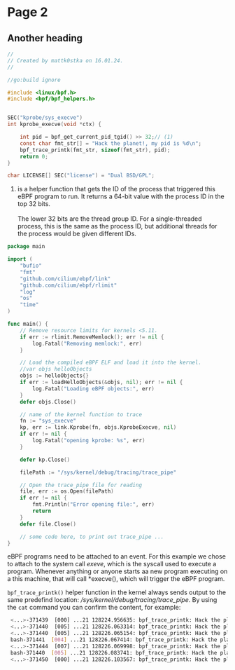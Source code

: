 # Page 2

## Another heading

```c title="trace_printk_example.c" linenums="1"
//
// Created by mattk0stka on 16.01.24.
//

//go:build ignore

#include <linux/bpf.h>
#include <bpf/bpf_helpers.h>


SEC("kprobe/sys_execve")
int kprobe_execve(void *ctx) {

    int pid = bpf_get_current_pid_tgid() >> 32;// (1)
    const char fmt_str[] = "Hack the planet!, my pid is %d\n";
    bpf_trace_printk(fmt_str, sizeof(fmt_str), pid);
    return 0;
}

char LICENSE[] SEC("license") = "Dual BSD/GPL";
```

1.  is a helper function that gets the ID of the process that triggered this eBPF program to run. It returns a 64-bit value with the process ID in the top 32 bits.<br/><br/> The lower 32 bits are the thread group ID. For a single-threaded process, this is the same as the process ID, but additional threads for the process would be given different IDs.

```go title="main.go" linenums="1"
package main

import (
	"bufio"
	"fmt"
	"github.com/cilium/ebpf/link"
	"github.com/cilium/ebpf/rlimit"
	"log"
	"os"
	"time"
)

func main() {
	// Remove resource limits for kernels <5.11.
	if err := rlimit.RemoveMemlock(); err != nil {
		log.Fatal("Removing memlock:", err)
	}

	// Load the compiled eBPF ELF and load it into the kernel.
	//var objs helloObjects
	objs := helloObjects{}
	if err := loadHelloObjects(&objs, nil); err != nil {
		log.Fatal("Loading eBPF objects:", err)
	}
	defer objs.Close()

	// name of the kernel function to trace
	fn := "sys_execve"
	kp, err := link.Kprobe(fn, objs.KprobeExecve, nil)
	if err != nil {
		log.Fatal("opening kprobe: %s", err)
	}

	defer kp.Close()

	filePath := "/sys/kernel/debug/tracing/trace_pipe"

	// Open the trace_pipe file for reading
	file, err := os.Open(filePath)
	if err != nil {
		fmt.Println("Error opening file:", err)
		return
	}
	defer file.Close()

	// some code here, to print out trace_pipe ... 
}
```
eBPF programs need to be attached to an event. For this example we chose to attach to the system call *exeve*, which is the syscall used to execute a program. Whenever anything or anyone starts aa new program executing on a this machine, that will call *execve(), which will trigger the eBPF program. 

`bpf_trace_printk()` helper function in the kernel always sends output to the same predefind location: */sys/kernel/debug/tracing/trace_pipe*. By using the `cat` command  you can confirm the content, for example:
```bash
 <...>-371439  [000] ...21 128224.956635: bpf_trace_printk: Hack the planet!, my pid is 371439
 <...>-371440  [005] ...21 128226.063314: bpf_trace_printk: Hack the planet!, my pid is 371440
 <...>-371440  [005] ...21 128226.065154: bpf_trace_printk: Hack the planet!, my pid is 371440
 bash-371441  [004] ...21 128226.067414: bpf_trace_printk: Hack the planet!, my pid is 371441
 <...>-371444  [007] ...21 128226.069998: bpf_trace_printk: Hack the planet!, my pid is 371444
 bash-371440  [005] ...21 128226.083741: bpf_trace_printk: Hack the planet!, my pid is 371440
 <...>-371450  [000] ...21 128226.103567: bpf_trace_printk: Hack the planet!, my pid is 371450
```